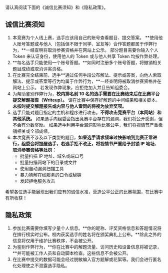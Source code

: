 请认真阅读下面的《诚信比赛须知》和《隐私政策》。

## 诚信比赛须知

1. 本竞赛为个人线上赛，选手应该用自己的账号查看题目、提交答案。 **使用他人账号答题或与他人（包括但不限于同学、室友等）合作答题都属于作弊行为，**一经查明将取消参赛资格并在网站上公示。 部分题目需要你输入个人 Token 来认证身份，使用他人的 Token 或与他人共享 Token 均按作弊处理。
1. **每名选手只能使用一个账号答题。**如同时注册多个账号答题，将撤销相关题目成绩或取消评奖资格。
1. 在比赛完全结束前，选手**通过任何手段公布解法、提示或答案，向他人索取解法、提示或答案等行为均属于作弊行为，**一经查明将被取消参赛资格并在网站上公示。 若发现作弊现象，应拒绝加入并且告知组委会。
1. 为帮助鉴别作弊行为，**校内排名前 10 名的选手需要在比赛结束后在比赛平台提交解题报告（Writeup）。** 请在比赛中保存好解题的中间结果和相关脚本。**未按时提交解题报告或内容与他人雷同的将视为放弃奖项。**
1. 选手只能对题目指定的主机和程序进行攻击。**不得攻击竞赛平台（本网站）和其他系统。** 如果选手向组委会指出竞赛平台存在的漏洞，我们将公开感谢，但不会有分数奖励。 如果选手利用平台漏洞影响比赛公平，我们将视情节严重撤销相关或全部成绩。
1. 本次竞赛不涉及以下类型的题目，**如果选手请求频率过快影响到比赛正常进行，组委会将提醒选手，若选手拒不改正，将视情节严重给予封锁 IP 地址、取消参赛资格等处罚：**
   - 批量扫描 IP 地址、域名或端口号
   - 批量扫描网站下的目录或文件
   - 使用自动漏洞扫描工具
   - 暴力猜解在线服务的口令或秘钥
   - 发起拒绝服务攻击

希望各位选手能展现出我们应有的诚信水准，营造公平公正的比赛氛围，在比赛中有所收获！

## 隐私政策

1. 参加比赛需要你填写少量个人信息。**你的昵称、评奖资格信息和答题情况将在排行榜实时公布。校内获奖选手的姓名将在颁奖典礼上公布。**除此之外的信息将仅用于维护比赛秩序，不会被公开。
1. 为鉴别作弊行为，**你在比赛中的解题流量、访问历史和设备信息将被记录，**并可能被工作人员和自动脚本检查。这些信息不会被公开。
1. 在比赛中提交的数据可能会经过脱敏编入官方题解或花絮等。我们会进行匿名化处理使之不泄露选手隐私。